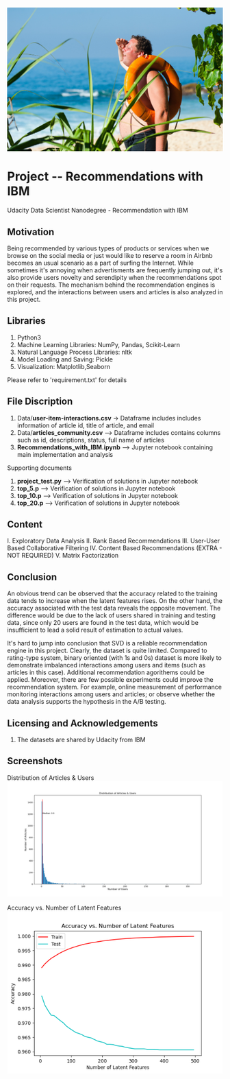 
![Image](https://github.com/ezman1105/Data-Scientist----RecommendationEngineWithIBM/blob/eca44f01fa2f6e85cac07322cd384efb126d4c3d/Images/pexels-oleksandr-canary-islands-319930.jpeg)

# Project -- Recommendations with IBM
Udacity Data Scientist Nanodegree - Recommendation with IBM

## Motivation

Being recommended by various types of products or services when we browse on the social media or just would like to reserve a room in Airbnb becomes an usual scenario as a part of surfing the Internet. While sometimes it's annoying when advertisments are frequently jumping out, it's also provide users novelty and serendipity when the recommendations spot on their requests. The mechanism behind the recommendation engines is explored, and the interactions between users and articles is also analyzed in this project.


## Libraries

1. Python3
2. Machine Learning Libraries: NumPy, Pandas, Scikit-Learn
3. Natural Language Process Libraries: nltk
4. Model Loading and Saving: Pickle
5. Visualization: Matplotlib,Seaborn

Please refer to 'requirement.txt' for details

## File Discription

1. Data/**user-item-interactions.csv** -> Dataframe includes includes information of article id, title of article, and email
2. Data/**articles_community.csv** --> Dataframe includes contains columns such as id, descriptions, status, full name of articles
3. **Recommendations_with_IBM.ipynb** --> Jupyter notebook containing main implementation and analysis

Supporting documents
1. **project_test.py** --> Verification of solutions in Jupyter notebook
2. **top_5.p** --> Verification of solutions in Jupyter notebook
3. **top_10.p** --> Verification of solutions in Jupyter notebook
4. **top_20.p** --> Verification of solutions in Jupyter notebook

## Content

I. Exploratory Data Analysis
II. Rank Based Recommendations
III. User-User Based Collaborative Filtering
IV. Content Based Recommendations (EXTRA - NOT REQUIRED)
V. Matrix Factorization

## Conclusion

An obvious trend can be observed that the accuracy related to the training data tends to increase when the latent features rises. On the other hand, the accuracy associated with the test data reveals the opposite movement. The difference would be due to the lack of users shared in training and testing data, since only 20 users are found in the test data, which would be insufficient to lead a solid result of estimation to actual values.

It's hard to jump into conclusion that SVD is a reliable recommendation engine in this project. Clearly, the dataset is quite limited. Compared to rating-type system, binary oriented (with 1s and 0s) dataset is more likely to demonstrate imbalanced interactions among users and items (such as articles in this case). Additional recommendation agorithems could be applied. Moreover, there are few possible experiments could improve the recommendation system. For example, online measurement of performance monitoring interactions among users and articles; or observe whether the data analysis supports the hypothesis in the A/B testing.

## Licensing and Acknowledgements
1. The datasets are shared by Udacity from IBM

## Screenshots

<Screenshot> Distribution of Articles & Users
![image](https://github.com/ezman1105/Data-Scientist----RecommendationEngineWithIBM/blob/e9459def7dfa9030421f7db18c6baccda9d0de60/Images/Distribution%20of%20Article%20%26%20user.png)

<Screenshot> Accuracy vs. Number of Latent Features
![image](https://github.com/ezman1105/Data-Scientist----RecommendationEngineWithIBM/blob/e9459def7dfa9030421f7db18c6baccda9d0de60/Images/Accuracy%20vs.%20Number%20of%20Latent%20Features.png)


